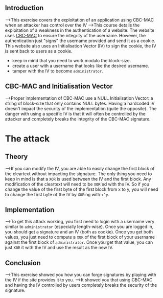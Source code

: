 ## Introduction
-->This exercise covers the exploitation of an application using CBC-MAC when an attacker has control over the IV
-->This course details the exploitation of a weakness in the authentication of a website. The website uses [CBC-MAC](https://en.wikipedia.org/wiki/CBC-MAC) to ensure the integrity of the username. However, the authentication just "signs" the username provided and send it as a cookie. This website also uses an Initialisation Vector (IV) to sign the cookie, the IV is sent back to users as a cookie.
-   keep in mind that you need to work modulo the block-size.
-   create a user with a username that looks like the desired username.
-   tamper with the IV to become `administrator`.

## CBC-MAC and Initialisation Vector
-->Proper implementation of CBC-MAC use a NULL Initialisation Vector: a string of block-size that only contains NULL bytes. Having a hardcoded IV doesn't impact the security of the implementation (quite the opposite). The danger with using a specific IV is that it will often be controlled by the attacker and completely breaks the integrity of the CBC-MAC signature.

# The attack
## Theory
-->If you can modify the IV, you are able to easily change the first block of the cleartext without impacting the signature. The only thing you need to keep in mind is that a `XOR` is used between the IV and the first block. Any modification of the cleartext will need to be `XOR`'ed with the IV. So if you change the value of the first byte of the first block from x to y, you will need to change the first byte of the IV by `XOR`ing with `x^y`.

## Implementation
-->To get this attack working, you first need to login with a username very similar to `administrator` (especially length-wise). Once you are logged in, you should get a signature and an IV (both as cookie). Once you get both values, you just need to compute a `XOR` of the first block of your username against the first block of `administrator`. Once you get that value, you can just `XOR` it with the IV and use the result as the new IV.

## Conclusion
-->This exercise showed you how you can forge signatures by playing with the IV if the site provides it to you.
-->It showed you that using CBC-MAC and having the IV controlled by users completely breaks the security of the signature.
